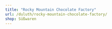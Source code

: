 ```yaml
---
title: "Rocky Mountain Chocolate Factory"
url: /duluth/rocky-mountain-chocolate-factory/
shop: Süßwaren
---
```

